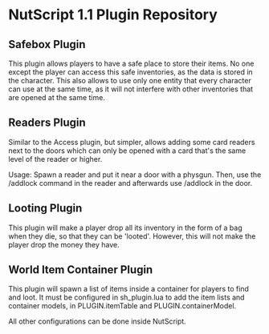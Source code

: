# NutScript 1.1 Plugin Repository

## Safebox Plugin

This plugin allows players to have a safe place to store their items. No one except the player can access this safe inventories, as the data is stored in the character. This also allows to use only one entity that every character can use at the same time, as it will not
interfere with other inventories that are opened at the same time.

## Readers Plugin

Similar to the Access plugin, but simpler, allows adding some card readers next to the doors which can only be opened with a card that's the same level of the reader or higher.

Usage: Spawn a reader and put it near a door with a physgun. Then, use the /addlock command in the reader and afterwards use /addlock in the door.

## Looting Plugin

This plugin will make a player drop all its inventory in the form of a bag when they die, so that they can be 'looted'. However, this will
not make the player drop the money they have.

## World Item Container Plugin 

This plugin will spawn a list of items inside a container for players to find and loot. It must be configured in sh_plugin.lua to add the item lists and container models, in PLUGIN.itemTable and PLUGIN.containerModel.

All other configurations can be done inside NutScript.
